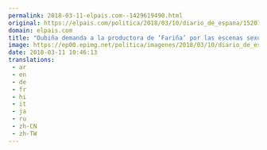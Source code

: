 ```yaml
---
permalink: 2018-03-11-elpais.com--1429619490.html
original: https://elpais.com/politica/2018/03/10/diario_de_espana/1520705831_021766.html#?ref=rss&format=simple&link=link
domain: elpais.com
title: "Oubiña demanda a la productora de ‘Fariña’ por las escenas sexuales de su personaje"
image: https://ep00.epimg.net/politica/imagenes/2018/03/10/diario_de_espana/1520705831_021766_1520709841_rrss_normal.jpg
date: 2018-03-11 10:46:13
translations: 
 - ar
 - en
 - de
 - fr
 - hi
 - it
 - ja
 - ru
 - zh-CN
 - zh-TW
---
```


